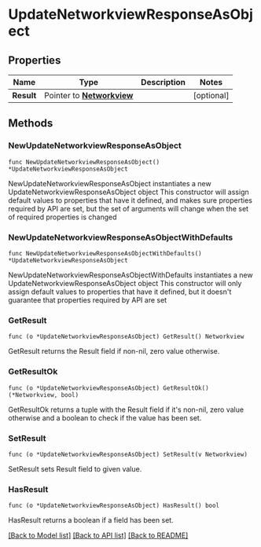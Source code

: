 # UpdateNetworkviewResponseAsObject

## Properties

Name | Type | Description | Notes
------------ | ------------- | ------------- | -------------
**Result** | Pointer to [**Networkview**](Networkview.md) |  | [optional] 

## Methods

### NewUpdateNetworkviewResponseAsObject

`func NewUpdateNetworkviewResponseAsObject() *UpdateNetworkviewResponseAsObject`

NewUpdateNetworkviewResponseAsObject instantiates a new UpdateNetworkviewResponseAsObject object
This constructor will assign default values to properties that have it defined,
and makes sure properties required by API are set, but the set of arguments
will change when the set of required properties is changed

### NewUpdateNetworkviewResponseAsObjectWithDefaults

`func NewUpdateNetworkviewResponseAsObjectWithDefaults() *UpdateNetworkviewResponseAsObject`

NewUpdateNetworkviewResponseAsObjectWithDefaults instantiates a new UpdateNetworkviewResponseAsObject object
This constructor will only assign default values to properties that have it defined,
but it doesn't guarantee that properties required by API are set

### GetResult

`func (o *UpdateNetworkviewResponseAsObject) GetResult() Networkview`

GetResult returns the Result field if non-nil, zero value otherwise.

### GetResultOk

`func (o *UpdateNetworkviewResponseAsObject) GetResultOk() (*Networkview, bool)`

GetResultOk returns a tuple with the Result field if it's non-nil, zero value otherwise
and a boolean to check if the value has been set.

### SetResult

`func (o *UpdateNetworkviewResponseAsObject) SetResult(v Networkview)`

SetResult sets Result field to given value.

### HasResult

`func (o *UpdateNetworkviewResponseAsObject) HasResult() bool`

HasResult returns a boolean if a field has been set.


[[Back to Model list]](../README.md#documentation-for-models) [[Back to API list]](../README.md#documentation-for-api-endpoints) [[Back to README]](../README.md)


